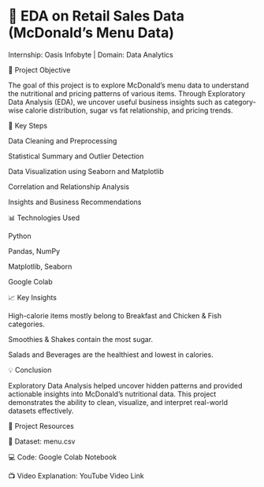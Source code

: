 # 🧩 EDA on Retail Sales Data (McDonald’s Menu Data)

Internship: Oasis Infobyte | Domain: Data Analytics

📘 Project Objective

The goal of this project is to explore McDonald’s menu data to understand the nutritional and pricing patterns of various items. Through Exploratory Data Analysis (EDA), we uncover useful business insights such as category-wise calorie distribution, sugar vs fat relationship, and pricing trends.

🧠 Key Steps

Data Cleaning and Preprocessing

Statistical Summary and Outlier Detection

Data Visualization using Seaborn and Matplotlib

Correlation and Relationship Analysis

Insights and Business Recommendations

📊 Technologies Used

Python

Pandas, NumPy

Matplotlib, Seaborn

Google Colab

📈 Key Insights

High-calorie items mostly belong to Breakfast and Chicken & Fish categories.

Smoothies & Shakes contain the most sugar.

Salads and Beverages are the healthiest and lowest in calories.

💡 Conclusion

Exploratory Data Analysis helped uncover hidden patterns and provided actionable insights into McDonald’s nutritional data.
This project demonstrates the ability to clean, visualize, and interpret real-world datasets effectively.

🔗 Project Resources

📂 Dataset: menu.csv

💻 Code: Google Colab Notebook

📺 Video Explanation: YouTube Video Link
